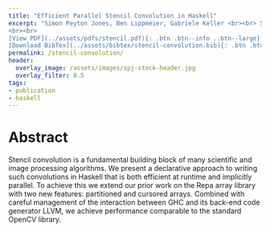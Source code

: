 ```yaml
---
title: "Efficient Parallel Stencil Convolution in Haskell"
excerpt: "Simon Peyton Jones, Ben Lippmeier, Gabriele Keller <br><br> Submitted to <em>ICFP 2011</em>
<br><br>
[View PDF](../assets/pdfs/stencil.pdf){: .btn .btn--info ..btn--large}
[Download BibTex](../assets/bibtex/stencil-convolution.bib){: .btn .btn--info ..btn--large}"
permalink: /stencil-convolution/
header:
  overlay_image: /assets/images/spj-stock-header.jpg
  overlay_filter: 0.5
tags:
- publication
- haskell
---
```


# Abstract

Stencil convolution is a fundamental building block of many scientific and image processing algorithms. We present a declarative approach to writing such convolutions in Haskell that is both efficient at runtime and implicitly parallel. To achieve this we extend our prior work on the Repa array library with two new features: partitioned and cursored arrays. Combined with careful management of the interaction between GHC and its back-end code generator LLVM, we achieve performance comparable to the standard OpenCV library.

